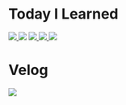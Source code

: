 # Today I Learned
<p>
  <a href="https://github.com/sparrowscout/TIL/tree/main/React">
    <img src="https://img.shields.io/badge/React-61DAFB?style=for-the-badge&logo=React&logoColor=000000"/>
  </a>

  <img src="https://img.shields.io/badge/HTML-E34F26?style=for-the-badge&logo=HTML5&logoColor=white">
  
  <a href="https://github.com/sparrowscout/TIL/tree/main/CSS"> 
    <img src="https://img.shields.io/badge/CSS-1572B6?style=for-the-badge&logo=CSS3&logoColor=white">
  </a>
  
  <a href="https://github.com/sparrowscout/TIL/tree/main/JavaScript"> 
    <img src="https://img.shields.io/badge/JavaScript-F7DF1E?style=for-the-badge&logo=JavaScript&logoColor=000000"/>
  </a>
  
  <img src="https://img.shields.io/badge/TypeScript-3178C6?style=for-the-badge&logo=TypeScript&logoColor=ffffff"/>
</p>

# Velog
  <a href="https://velog.io/@sparrowscout"> <img src="https://img.shields.io/badge/Velog-20C997?style=for-the-badge&logo=Velog&logoColor=ffffff"/></a>

